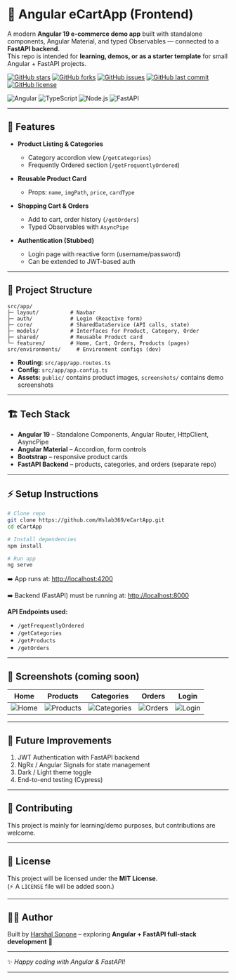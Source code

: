 # 🛒 Angular eCartApp (Frontend)

A modern **Angular 19 e-commerce demo app** built with standalone components, Angular Material, and typed Observables — connected to a **FastAPI backend**.  
This repo is intended for **learning, demos, or as a starter template** for small Angular + FastAPI projects.

[![GitHub stars](https://img.shields.io/github/stars/Hslab369/eCartApp?style=flat-square)](https://github.com/Hslab369/eCartApp/stargazers)
[![GitHub forks](https://img.shields.io/github/forks/Hslab369/eCartApp?style=flat-square)](https://github.com/Hslab369/eCartApp/network/members)
[![GitHub issues](https://img.shields.io/github/issues/Hslab369/eCartApp?style=flat-square)](https://github.com/Hslab369/eCartApp/issues)
[![GitHub last commit](https://img.shields.io/github/last-commit/Hslab369/eCartApp?style=flat-square)](https://github.com/Hslab369/eCartApp/commits/main)
[![GitHub license](https://img.shields.io/github/license/Hslab369/eCartApp?style=flat-square)](https://github.com/Hslab369/eCartApp/blob/main/LICENSE)

![Angular](https://img.shields.io/badge/Angular-19-DD0031?logo=angular&logoColor=white)
![TypeScript](https://img.shields.io/badge/TypeScript-5-blue?logo=typescript&logoColor=white)
![Node.js](https://img.shields.io/badge/Node.js-LTS-339933?logo=node.js&logoColor=white)
![FastAPI](https://img.shields.io/badge/FastAPI-Backend-009688?logo=fastapi&logoColor=white)

---

## 🚀 Features

* **Product Listing & Categories**

  * Category accordion view (`/getCategories`)
  * Frequently Ordered section (`/getFrequentlyOrdered`)

* **Reusable Product Card**

  * Props: `name`, `imgPath`, `price`, `cardType`

* **Shopping Cart & Orders**

  * Add to cart, order history (`/getOrders`)
  * Typed Observables with `AsyncPipe`

* **Authentication (Stubbed)**

  * Login page with reactive form (username/password)
  * Can be extended to JWT-based auth

---

## 📂 Project Structure

```
src/app/
├─ layout/          # Navbar
├─ auth/            # Login (Reactive form)
├─ core/            # SharedDataService (API calls, state)
├─ models/          # Interfaces for Product, Category, Order
├─ shared/          # Reusable Product card
└─ features/        # Home, Cart, Orders, Products (pages)
src/environments/     # Environment configs (dev)

```

* **Routing:** `src/app/app.routes.ts`
* **Config:** `src/app/app.config.ts`
* **Assets:** `public/` contains product images, `screenshots/` contains demo screenshots

---

## 🏗️ Tech Stack

* **Angular 19** – Standalone Components, Angular Router, HttpClient, AsyncPipe
* **Angular Material** – Accordion, form controls
* **Bootstrap** – responsive product cards
* **FastAPI Backend** – products, categories, and orders (separate repo)

---

## ⚡ Setup Instructions

```bash
# Clone repo
git clone https://github.com/Hslab369/eCartApp.git
cd eCartApp

# Install dependencies
npm install

# Run app
ng serve
```

➡️ App runs at: [http://localhost:4200](http://localhost:4200)

➡️ Backend (FastAPI) must be running at: [http://localhost:8000](http://localhost:8000)

**API Endpoints used:**

* `/getFrequentlyOrdered`
* `/getCategories`
* `/getProducts`
* `/getOrders`

---

## 📸 Screenshots (coming soon)

| Home                          | Products                              | Categories                                | Orders                            | Login                           |
| ----------------------------- | ------------------------------------- | ----------------------------------------- | --------------------------------- | ------------------------------- |
| ![Home](screenshots/home.png) | ![Products](screenshots/products.png) | ![Categories](screenshots/categories.png) | ![Orders](screenshots/orders.png) | ![Login](screenshots/login.png) |

---

## 🔮 Future Improvements

1. JWT Authentication with FastAPI backend
2. NgRx / Angular Signals for state management
3. Dark / Light theme toggle
4. End-to-end testing (Cypress)

---

## 🤝 Contributing

This project is mainly for learning/demo purposes, but contributions are welcome.

---

## 📜 License

This project will be licensed under the **MIT License**.  
(⚡ A `LICENSE` file will be added soon.)

---

## 👨‍💻 Author

Built by [Harshal Sonone](https://www.linkedin.com/in/harshal-sonone-910617231/) – exploring **Angular + FastAPI full-stack development** 🚀

---

✨ *Happy coding with Angular & FastAPI!*

---
